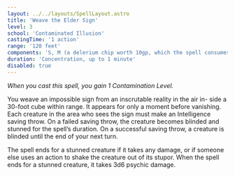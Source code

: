 ```yaml
---
layout: ../../layouts/SpellLayout.astro
title: 'Weave the Elder Sign'
level: 3
school: 'Contaminated Illusion'
castingTime: '1 action'
range: '120 feet'
components: 'S, M (a delerium chip worth 10gp, which the spell consumes)'
duration: 'Concentration, up to 1 minute'
disabled: true
---
```


*When you cast this spell, you gain 1 Contamination Level.*

You weave an impossible sign from an inscrutable reality in the air in- side a 30-foot cube within range. It appears for only a moment before vanishing. Each creature in the area who sees the sign must make an Intelligence saving throw. On a failed saving throw, the creature becomes blinded and stunned for the spell’s duration. On a successful saving throw, a creature is blinded until the end of your next turn.

The spell ends for a stunned creature if it takes any damage, or if someone else uses an action to shake the creature out of its stupor. When the spell ends for a stunned creature, it takes 3d6 psychic damage.